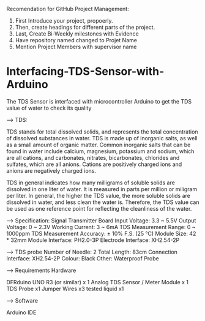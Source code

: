 Recomendation for GitHub Project Management:
1. First Introduce your project, propoerly. 
2. Then, create headings for different parts of the project. 
3. Last, Create Bi-Weekly milestones with Evidence 
4. Have repository named changed to Projet Name
5. Mention Project Members with supervisor name


# Interfacing-TDS-Sensor-with-Arduino
The TDS Sensor is interfaced with microcontroller Arduino  to get the TDS value of water to check its quality

--> TDS:

TDS stands for total dissolved solids, and represents the total concentration of dissolved substances in water. 
TDS is made up of inorganic salts, as well as a small amount of organic matter. Common inorganic salts that can be 
found in water include calcium, magnesium, potassium and sodium, which are all cations, and carbonates, nitrates, 
bicarbonates, chlorides and sulfates, which are all anions. Cations are positively charged ions and anions are 
negatively charged ions.

TDS in general indicates how many milligrams of soluble solids are dissolved in one liter of water. It is measured in 
parts per million or miligram per liter. In general, the higher the TDS value, the more soluble solids are dissolved in water, 
and less clean the water is. Therefore, the TDS value can be used as one reference point for reflecting the cleanliness of the water.


--> Specification:
    Signal Transmitter Board
    Input Voltage: 3.3 ~ 5.5V
    Output Voltage: 0 ~ 2.3V
    Working Current: 3 ~ 6mA
    TDS Measurement Range: 0 ~ 1000ppm
    TDS Measurement Accuracy: ± 10% F.S. (25 ℃)
    Module Size: 42 * 32mm
    Module Interface: PH2.0-3P
    Electrode Interface: XH2.54-2P
    
--> TDS probe
    Number of Needle: 2
    Total Length: 83cm
    Connection Interface: XH2.54-2P
    Colour: Black
    Other: Waterproof Probe

--> Requirements
    Hardware

   DFRduino UNO R3 (or similar) x 1
   Analog TDS Sensor / Meter Module x 1
   TDS Probe x1
   Jumper Wires x3
   tested liquid x1
    
--> Software

   Arduino IDE 
